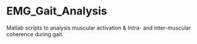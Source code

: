 # EMG_Gait_Analysis
Matlab scripts to analysis muscular activation &amp; Intra- and inter-muscular coherence during gait.
